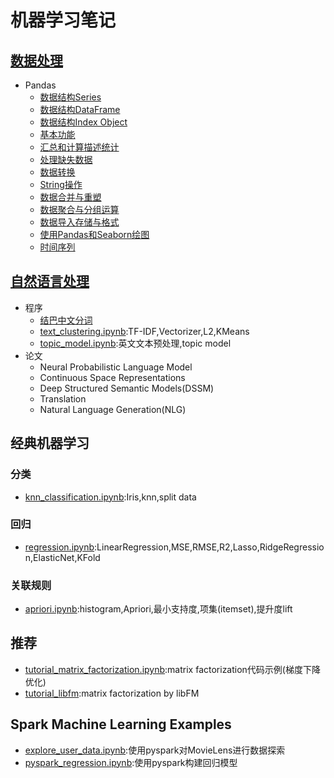 # 机器学习笔记
## [数据处理][0]
- Pandas
    - [数据结构Series][1]
    - [数据结构DataFrame][2]
    - [数据结构Index Object][3]
    - [基本功能][4]
    - [汇总和计算描述统计][5]
    - [处理缺失数据][6]
    - [数据转换][7]
    - [String操作][8]
    - [数据合并与重塑][9]
    - [数据聚合与分组运算][10]
    - [数据导入存储与格式][11]
    - [使用Pandas和Seaborn绘图][12]
    - [时间序列][13]

## [自然语言处理][30]
- 程序
    - [结巴中文分词][31]
    - [text_clustering.ipynb](text_clustering.ipynb):TF-IDF,Vectorizer,L2,KMeans
    - [topic_model.ipynb](topic_model.ipynb):英文文本预处理,topic model
- 论文
    - Neural Probabilistic Language Model
    - Continuous Space Representations
    - Deep Structured Semantic Models(DSSM)
    - Translation
    - Natural Language Generation(NLG)

## 经典机器学习
### 分类
- [knn_classification.ipynb](knn_classification.ipynb):Iris,knn,split data

### 回归
- [regression.ipynb](regression.ipynb):LinearRegression,MSE,RMSE,R2,Lasso,RidgeRegression,ElasticNet,KFold

### 关联规则
- [apriori.ipynb](apriori.ipynb):histogram,Apriori,最小支持度,项集(itemset),提升度lift

## 推荐
- [tutorial_matrix_factorization.ipynb](tutorial_matrix_factorization.ipynb):matrix factorization代码示例(梯度下降优化)
- [tutorial_libfm](tutorial_libfm):matrix factorization by libFM

## Spark Machine Learning Examples
- [explore_user_data.ipynb](pyspark_explore_user_data.ipynb):使用pyspark对MovieLens进行数据探索
- [pyspark_regression.ipynb](pyspark_regression.ipynb):使用pyspark构建回归模型


[0]: data-processing/
[1]: data-processing/pandas-series.ipynb
[2]: data-processing/pandas-dataframe.ipynb
[3]: data-processing/pandas-index.ipynb
[4]: data-processing/pandas-basic.ipynb
[5]: data-processing/pandas-summarize-statistics.ipynb
[6]: data-processing/pandas-data-cleaning-preparation.ipynb
[7]: data-processing/pandas-data-transformation.ipynb
[8]: data-processing/pandas-string-manipulation.ipynb
[9]: data-processing/pandas-data-merge-reshape.ipynb
[10]:data-processing/pandas-data-aggregation-and-group.ipynb
[11]:data-processing/pandas-dataloading-storage-fileformats.ipynb
[12]:data-processing/plotting-with-pandas-and-seaborn.ipynb
[13]:data-processing/pandas-time-series.ipynb

[30]:natural-language-processing/
[31]:natural-language-processing/jieba.ipynb